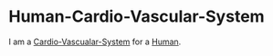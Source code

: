 # Human-Cardio-Vascular-System

I am a [Cardio-Vascualar-System](404.md) for a [Human](40000001.md).
